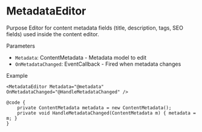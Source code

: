 # MetadataEditor

Purpose
Editor for content metadata fields (title, description, tags, SEO fields) used inside the content editor.

Parameters
- `Metadata`: ContentMetadata - Metadata model to edit
- `OnMetadataChanged`: EventCallback<ContentMetadata> - Fired when metadata changes

Example

```razor
<MetadataEditor Metadata="@metadata" OnMetadataChanged="@HandleMetadataChanged" />

@code {
    private ContentMetadata metadata = new ContentMetadata();
    private void HandleMetadataChanged(ContentMetadata m) { metadata = m; }
}
```
